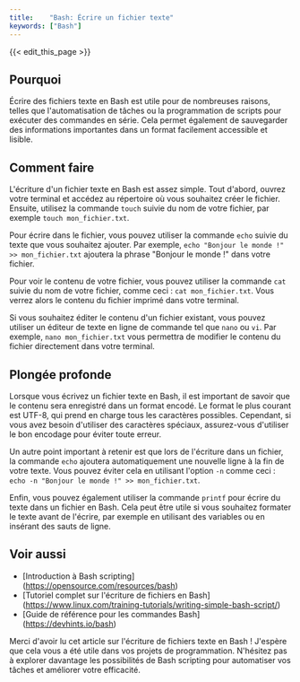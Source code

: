 ```yaml
---
title:    "Bash: Écrire un fichier texte"
keywords: ["Bash"]
---
```


{{< edit_this_page >}}

## Pourquoi

Écrire des fichiers texte en Bash est utile pour de nombreuses raisons, telles que l'automatisation de tâches ou la programmation de scripts pour exécuter des commandes en série. Cela permet également de sauvegarder des informations importantes dans un format facilement accessible et lisible.

## Comment faire

L'écriture d'un fichier texte en Bash est assez simple. Tout d'abord, ouvrez votre terminal et accédez au répertoire où vous souhaitez créer le fichier. Ensuite, utilisez la commande `touch` suivie du nom de votre fichier, par exemple `touch mon_fichier.txt`.

Pour écrire dans le fichier, vous pouvez utiliser la commande `echo` suivie du texte que vous souhaitez ajouter. Par exemple, `echo "Bonjour le monde !" >> mon_fichier.txt` ajoutera la phrase "Bonjour le monde !" dans votre fichier.

Pour voir le contenu de votre fichier, vous pouvez utiliser la commande `cat` suivie du nom de votre fichier, comme ceci : `cat mon_fichier.txt`. Vous verrez alors le contenu du fichier imprimé dans votre terminal.

Si vous souhaitez éditer le contenu d'un fichier existant, vous pouvez utiliser un éditeur de texte en ligne de commande tel que `nano` ou `vi`. Par exemple, `nano mon_fichier.txt` vous permettra de modifier le contenu du fichier directement dans votre terminal.

## Plongée profonde

Lorsque vous écrivez un fichier texte en Bash, il est important de savoir que le contenu sera enregistré dans un format encodé. Le format le plus courant est UTF-8, qui prend en charge tous les caractères possibles. Cependant, si vous avez besoin d'utiliser des caractères spéciaux, assurez-vous d'utiliser le bon encodage pour éviter toute erreur.

Un autre point important à retenir est que lors de l'écriture dans un fichier, la commande `echo` ajoutera automatiquement une nouvelle ligne à la fin de votre texte. Vous pouvez éviter cela en utilisant l'option `-n` comme ceci : `echo -n "Bonjour le monde !" >> mon_fichier.txt`.

Enfin, vous pouvez également utiliser la commande `printf` pour écrire du texte dans un fichier en Bash. Cela peut être utile si vous souhaitez formater le texte avant de l'écrire, par exemple en utilisant des variables ou en insérant des sauts de ligne.

## Voir aussi

- [Introduction à Bash scripting] (https://opensource.com/resources/bash)
- [Tutoriel complet sur l'écriture de fichiers en Bash] (https://www.linux.com/training-tutorials/writing-simple-bash-script/)
- [Guide de référence pour les commandes Bash] (https://devhints.io/bash)

Merci d'avoir lu cet article sur l'écriture de fichiers texte en Bash ! J'espère que cela vous a été utile dans vos projets de programmation. N'hésitez pas à explorer davantage les possibilités de Bash scripting pour automatiser vos tâches et améliorer votre efficacité.